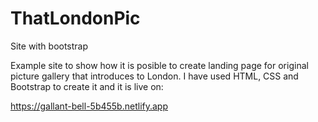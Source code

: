 # ThatLondonPic
Site with bootstrap

Example site to show how it is posible to create landing page for original picture gallery that introduces to London. I have used HTML, CSS and Bootstrap to create it and it is live on:

https://gallant-bell-5b455b.netlify.app
